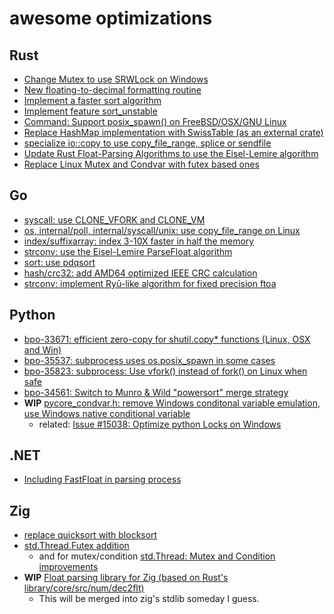# awesome optimizations

## Rust

- [Change Mutex to use SRWLock on Windows](https://github.com/rust-lang/rust/pull/20367)
- [New floating-to-decimal formatting routine](https://github.com/rust-lang/rust/pull/24612)
- [Implement a faster sort algorithm](https://github.com/rust-lang/rust/pull/38192)
- [Implement feature sort_unstable](https://github.com/rust-lang/rust/pull/40601)
- [Command: Support posix_spawn() on FreeBSD/OSX/GNU Linux](https://github.com/rust-lang/rust/pull/48624)
- [Replace HashMap implementation with SwissTable (as an external crate)](https://github.com/rust-lang/rust/pull/58623)
- [specialize io::copy to use copy_file_range, splice or sendfile](https://github.com/rust-lang/rust/pull/75272)
- [Update Rust Float-Parsing Algorithms to use the Eisel-Lemire algorithm](https://github.com/rust-lang/rust/pull/86761)
- [Replace Linux Mutex and Condvar with futex based ones](https://github.com/rust-lang/rust/pull/95035)

## Go

- [syscall: use CLONE_VFORK and CLONE_VM](https://github.com/golang/go/commit/9e6b79a5dfb2f6fe4301ced956419a0da83bd025)
- [os, internal/poll, internal/syscall/unix: use copy_file_range on Linux](https://github.com/golang/go/commit/7be3f09deb2dc1d57cfc18b18e12192be3544794)
- [index/suffixarray: index 3-10X faster in half the memory](https://github.com/golang/go/commit/6ca324f2837db696dff8e7d7342280dd5cdf6bca)
- [strconv: use the Eisel-Lemire ParseFloat algorithm](https://github.com/golang/go/commit/a2eb53c571607bb0e64cb2996ca2bd402ad6e347)
- [sort: use pdqsort](https://github.com/golang/go/commit/72e77a7f41bbf45d466119444307fd3ae996e257)
- [hash/crc32: add AMD64 optimized IEEE CRC calculation](https://github.com/golang/go/commit/2027b00e63d9128eaba4a0164072380561c0fc9c)
- [strconv: implement Ryū-like algorithm for fixed precision ftoa](https://github.com/golang/go/commit/0184b445c04a0f30e34ce624298547f12630f3aa)

## Python

- [bpo-33671: efficient zero-copy for shutil.copy* functions (Linux, OSX and Win)](https://github.com/python/cpython/pull/7160)
- [bpo-35537: subprocess uses os.posix_spawn in some cases](https://github.com/python/cpython/pull/11452)
- [bpo-35823: subprocess: Use vfork() instead of fork() on Linux when safe](https://github.com/python/cpython/pull/11671)
- [bpo-34561: Switch to Munro & Wild "powersort" merge strategy](https://github.com/python/cpython/pull/28108)
- **WIP** [pycore_condvar.h: remove Windows conditonal variable emulation, use Windows native conditional variable](https://github.com/python/cpython/issues/89464)
  - related: [Issue #15038: Optimize python Locks on Windows](https://github.com/python/cpython/commit/e75ff35af2b6c85d48c68b95f295aeac7396b162)

## .NET

- [Including FastFloat in parsing process](https://github.com/dotnet/runtime/pull/62301)

## Zig

- [replace quicksort with blocksort ](https://github.com/ziglang/zig/commit/75ecfdf66db22942da349d4279b9ddaa8167788f)
- [std.Thread.Futex addition](https://github.com/ziglang/zig/pull/9070)
  - and for mutex/condition [std.Thread: Mutex and Condition improvements](https://github.com/ziglang/zig/pull/11497)
- **WIP** [Float parsing library for Zig (based on Rust's library/core/src/num/dec2flt)](https://github.com/tiehuis/zig-parsefloat)
  - This will be merged into zig's stdlib someday I guess.
